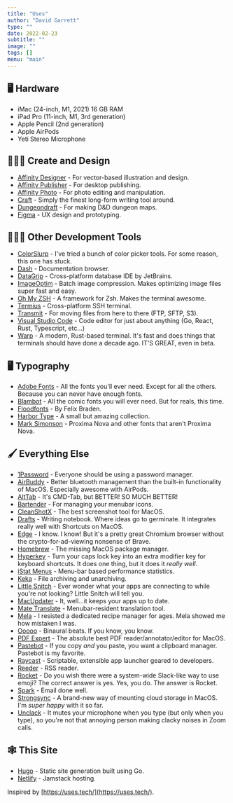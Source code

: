 ```yaml
---
title: "Uses"
author: "David Garrett"
type: ""
date: 2022-02-23
subtitle: ""
image: ""
tags: []
menu: "main"
---
```


## 🖥 Hardware

* iMac (24-inch, M1, 2021) 16 GB RAM
* iPad Pro (11-inch, M1, 3rd generation)
* Apple Pencil (2nd generation)
* Apple AirPods
* Yeti Stereo Microphone

## 👨🏽‍🎨 Create and Design

* [Affinity Designer](https://affinity.serif.com/en-us/designer/) - For vector-based illustration and design.
* [Affinity Publisher](https://affinity.serif.com/en-us/publisher/) - For desktop publishing.
* [Affinity Photo](https://affinity.serif.com/en-us/photo/) - For photo editing and manipulation.
* [Craft](https://www.craft.do/) - Simply the finest long-form writing tool around.
* [Dungeondraft](https://dungeondraft.net/) - For making D&D dungeon maps.
* [Figma](https://www.figma.com) - UX design and prototyping.

## 🧑🏽‍💻 Other Development Tools

* [ColorSlurp](https://colorslurp.com/) - I've tried a bunch of color picker tools. For some reason, this one has stuck.
* [Dash](https://kapeli.com/dash) - Documentation browser.
* [DataGrip](https://www.jetbrains.com/datagrip/) - Cross-platform database IDE by JetBrains.
* [ImageOptim](https://imageoptim.com/) - Batch image compression. Makes optimizing image files super fast and easy.
* [Oh My ZSH](https://ohmyz.sh/) - A framework for Zsh. Makes the terminal awesome.
* [Termius](https://termius.com/) - Cross-platform SSH terminal.
* [Transmit](https://panic.com/transmit/) - For moving files from here to there (FTP, SFTP, S3).
* [Visual Studio Code](https://code.visualstudio.com/) - Code editor for just about anything (Go, React, Rust, Typescript, etc...)
* [Warp](https://www.warp.dev/) - A modern, Rust-based terminal. It's fast and does things that terminals should have done a decade ago. IT'S GREAT, even in beta.

## 🖥 Typography

* [Adobe Fonts](https://fonts.adobe.com) - All the fonts you'll ever need. Except for all the others. Because you can never have enough fonts.
* [Blambot](https://blambot.com/) - All the comic fonts you will ever need. But for reals, this time.
* [Floodfonts](https://www.floodfonts.com/) - By Felix Braden.
* [Harbor Type](https://www.harbortype.com/) - A small but amazing collection.
* [Mark Simonson](https://www.marksimonson.com/) - Proxima Nova and other fonts that aren't Proxima Nova.

## 🖌 Everything Else

* [1Password](https://1password.com/) - Everyone should be using a password manager.
* [AirBuddy](https://v2.airbuddy.app/) - Better bluetooth management than the built-in functionality of MacOS. Especially awesome with AirPods.
* [AltTab](https://alt-tab-macos.netlify.app/) - It's CMD-Tab, but BETTER! SO MUCH BETTER!
* [Bartender](https://www.macbartender.com/) - For managing your menubar icons.
* [CleanShotX](https://cleanshot.com/) - The best screenshot tool for MacOS.
* [Drafts](https://getdrafts.com/) - Writing notebook. Where ideas go to germinate. It integrates really well with Shortcuts on MacOS.
* [Edge](https://www.microsoft.com/en-us/edge) - I know. I know! But it's a pretty great Chromium browser without the crypto-for-ad-viewing nonsense of Brave.
* [Homebrew](https://brew.sh) - The missing MacOS package manager.
* [Hyperkey](https://hyperkey.app/) - Turn your caps lock key into an extra modifier key for keyboard shortcuts. It does one thing, but it does it *really well*.
* [iStat Menus](https://bjango.com/mac/istatmenus/) - Menu-bar based performance statistics.
* [Keka](https://www.keka.io/en/) - File archiving and unarchiving.
* [Little Snitch](https://www.obdev.at/products/littlesnitch/index.html) - Ever wonder what your apps are connecting to while you're not looking? Little Snitch will tell you.
* [MacUpdater](https://www.corecode.io/macupdater/) - It, well...it keeps your apps up to date.
* [Mate Translate](https://gikken.co/mate-translate/) - Menubar-resident translation tool.
* [Mela](https://mela.recipes/) - I resisted a dedicated recipe manager for ages. Mela showed me how mistaken I was.
* [Ooooo](https://apps.apple.com/us/app/ooooo/id1482773008?ls=1&mt=12) - Binaural beats. If you know, you know.
* [PDF Expert](https://pdfexpert.com/) - The absolute best PDF reader/annotator/editor for MacOS.
* [Pastebot](https://tapbots.com/pastebot/) - If you copy *and* you paste, you want a clipboard manager. Pastebot is my favorite.
* [Raycast](https://raycast.com/) - Scriptable, extensible app launcher geared to developers.
* [Reeder](https://reederapp.com/) - RSS reader.
* [Rocket](https://matthewpalmer.net/rocket/) - Do you wish there were a system-wide Slack-like way to use emoji? The correct answer is yes. Yes, you do. The answer is Rocket.
* [Spark](https://sparkmailapp.com/) - Email done well.
* [Strongsync](https://www.expandrive.com/strongsync/) - A brand-new way of mounting cloud storage in MacOS. I'm *super happy* with it so far.
* [Unclack](https://unclack.app/) - It mutes your microphone when you type (but only when you type), so you're not that annoying person making clacky noises in Zoom calls.

## 🕸️ This Site

* [Hugo](https://gohugo.io/) - Static site generation built using Go.
* [Netlify](https://www.netlify.com/) - Jamstack hosting.

Inspired by [https://uses.tech/](https://uses.tech/).

